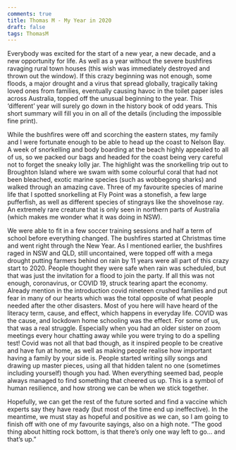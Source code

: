 ```yaml
---
comments: true
title: Thomas M - My Year in 2020
draft: false
tags: ThomasM
---
```

 
Everybody was excited for the start of a new year, a new decade, and a new opportunity for life. As well as a year without the severe bushfires ravaging rural town houses (this wish was immediately destroyed and thrown out the window). If this crazy beginning was not enough, some floods, a major drought and a virus that spread globally, tragically taking loved ones from families, eventually causing havoc in the toilet paper isles across Australia, topped off the unusual beginning to the year. This ‘different’ year will surely go down in the history book of odd years. This short summary will fill you in on all of the details (including the impossible fine print).  

While the bushfires were off and scorching the eastern states, my family and I were fortunate enough to be able to head up the coast to Nelson Bay. A week of snorkelling and body boarding at the beach highly appealed to all of us, so we packed our bags and headed for the coast being very careful not to forget the sneaky lolly jar. The highlight was the snorkelling trip out to Broughton Island where we swam with some colourful coral that had not been bleached, exotic marine species (such as wobbegong sharks) and walked through an amazing cave. Three of my favourite species of marine life that I spotted snorkelling at Fly Point was a stonefish, a few large pufferfish, as well as different species of stingrays like the shovelnose ray. An extremely rare creature that is only seen in northern parts of Australia (which makes me wonder what it was doing in NSW).

We were able to fit in a few soccer training sessions and half a term of school before everything changed. The bushfires started at Christmas time and went right through the New Year. As I mentioned earlier, the bushfires raged in NSW and QLD, still uncontained, were topped off with a mega drought putting farmers behind on rain by 11 years were all part of this crazy start to 2020. People thought they were safe when rain was scheduled, but that was just the invitation for a flood to join the party. If all this was not enough, coronavirus, or COVID 19, struck tearing apart the economy. Already mention in the introduction covid nineteen crushed families and put fear in many of our hearts which was the total opposite of what people needed after the other disasters. Most of you here will have heard of the literacy term, cause, and effect, which happens in everyday life. COVID was the cause, and lockdown home schooling was the effect. For some of us, that was a real struggle. Especially when you had an older sister on zoom meetings every hour chatting away while you were trying to do a spelling test! Covid was not all that bad though, as it inspired people to be creative and have fun at home, as well as making people realise how important having a family by your side is. People started writing silly songs and drawing up master pieces, using all that hidden talent no one (sometimes including yourself) though you had. When everything seemed bad, people always managed to find something that cheered us up. This is a symbol of human resilience, and how strong we can be when we stick together.

Hopefully, we can get the rest of the future sorted and find a vaccine which experts say they have ready (but most of the time end up ineffective). In the meantime, we must stay as hopeful and positive as we can, so I am going to finish off with one of my favourite sayings, also on a high note. “The good thing about hitting rock bottom, is that there’s only one way left to go… and that’s up.”
